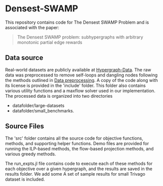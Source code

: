 # Densest-SWAMP
This repository contains code for The Densest SWAMP Problem and is associated with the paper: 
> The Densest SWAMP problem: subhypergraphs with arbitrary monotonic partial edge rewards


## Data source
Real-world datasets are publicly available at [Hypergraph-Data](https://www.cs.cornell.edu/~arb/data/).
The raw data was preprocessed to remove self-loops and dangling nodes following the methods outlined in [Data preprocessing](https://github.com/luotuoqingshan/local-DSHG).
A copy of the code along with its license is provided in the 'include' folder. This folder also contains various utility functions and a maxflow solver used in our implementation.
The processed data is organized  into two directories 
 - datafolder/large-datasets
 - datafolder/small_benchmarks.

## Source Files
The 'src' folder contains all the source code for objective functions, methods, and supporting helper functions.
Demo files are provided for running the ILP-based methods, the flow-based projection methods, and various greedy methods.

The run_expts.jl file contains code to execute each of these methods for each objective over a given hypergraph, and the results are saved in the results folder. We add some A set of sample results for small Trivago dataset is included.

